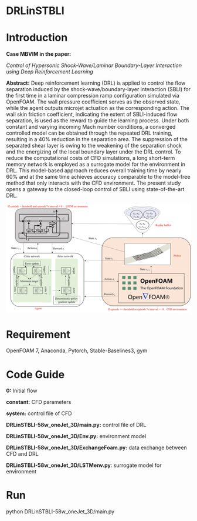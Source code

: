 DRLinSTBLI
=
# Introduction
**Case MBVIM in the paper:**

_Control of Hypersonic Shock-Wave/Laminar Boundary-Layer Interaction using Deep Reinforcement Learning_

**Abstract:**
Deep reinforcement learning (DRL) is applied to control the flow separation induced by the shock-wave/boundary-layer interaction (SBLI)  for the first time in a laminar compression ramp configuration simulated via OpenFOAM.
The wall pressure coefficient serves as the observed state, while the agent outputs microjet actuation as the corresponding action. 
The wall skin friction coefficient, indicating the extent of SBLI-induced flow separation, is used as the reward to guide the learning process.
Under both constant and varying incoming Mach number conditions, a converged controlled model can be obtained through the repeated DRL training, resulting in a 40% reduction in the separation area.
The suppression of the separated shear layer is owing to the weakening of the separation shock and the energizing of the local boundary layer under the DRL control.
To reduce the computational costs of CFD simulations, a long short-term memory network is employed as a surrogate model for the environment in DRL. 
This model-based approach reduces overall training time by nearly 60% and at the same time achieves accuracy comparable to the model-free method that only interacts with the CFD environment.
The present study opens a gateway to the closed-loop control of SBLI using state-of-the-art DRL. 

![image](https://github.com/YiZhouNJUST/DRLinSTBLI/blob/master/framework.jpg)

# Requirement
OpenFOAM 7, Anaconda, Pytorch, Stable-Baselines3, gym

# Code Guide
**0:** Initial flow

**constant:** CFD parameters

**system:** control file of CFD

**DRLinSTBLI-58w_oneJet_3D/main.py:** control file of DRL

**DRLinSTBLI-58w_oneJet_3D/Env.py:** environment model

**DRLinSTBLI-58w_oneJet_3D/ExchangeFoam.py:** data exchange between CFD and DRL

**DRLinSTBLI-58w_oneJet_3D/LSTMenv.py**: surrogate model for environment

# Run
python DRLinSTBLI-58w_oneJet_3D/main.py
